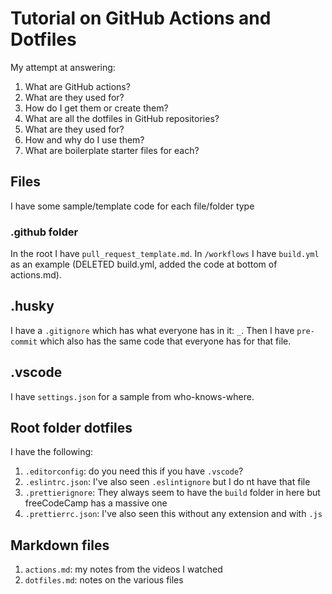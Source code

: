 # Tutorial on GitHub Actions and Dotfiles

My attempt at answering:

1. What are GitHub actions?
1. What are they used for?
1. How do I get them or create them?
1. What are all the dotfiles in GitHub repositories?
1. What are they used for?
1. How and why do I use them?
1. What are boilerplate starter files for each?

## Files

I have some sample/template code for each file/folder type

### .github folder

In the root I have `pull_request_template.md`. In `/workflows` I have `build.yml` as an example (DELETED build.yml, added the code at bottom of actions.md).

## .husky

I have a `.gitignore` which has what everyone has in it: `_`. Then I have `pre-commit` which also has the same code that everyone has for that file.

## .vscode

I have `settings.json` for a sample from who-knows-where.

## Root folder dotfiles

I have the following:

1. `.editorconfig`: do you need this if you have `.vscode`?
1. `.eslintrc.json`: I've also seen `.eslintignore` but I do nt have that file
1. `.prettierignore`: They always seem to have the `build` folder in here but freeCodeCamp has a massive one
1. `.prettierrc.json`: I've also seen this without any extension and with `.js`

## Markdown files

1. `actions.md`: my notes from the videos I watched
1. `dotfiles.md`: notes on the various files
